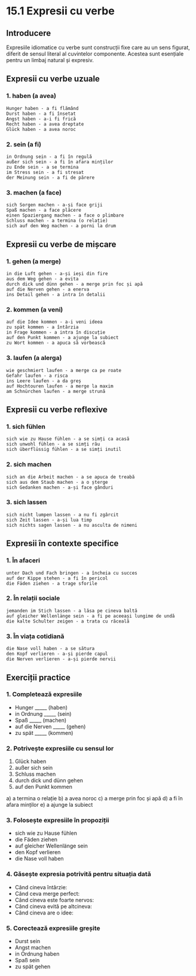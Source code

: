 # 15.1 Expresii cu verbe

## Introducere
Expresiile idiomatice cu verbe sunt construcții fixe care au un sens figurat, diferit de sensul literal al cuvintelor componente. Acestea sunt esențiale pentru un limbaj natural și expresiv.

## Expresii cu verbe uzuale

### 1. haben (a avea)
```
Hunger haben - a fi flămând
Durst haben - a fi însetat
Angst haben - a-i fi frică
Recht haben - a avea dreptate
Glück haben - a avea noroc
```

### 2. sein (a fi)
```
in Ordnung sein - a fi în regulă
außer sich sein - a fi în afara minților
zu Ende sein - a se termina
im Stress sein - a fi stresat
der Meinung sein - a fi de părere
```

### 3. machen (a face)
```
sich Sorgen machen - a-și face griji
Spaß machen - a face plăcere
einen Spaziergang machen - a face o plimbare
Schluss machen - a termina (o relație)
sich auf den Weg machen - a porni la drum
```

## Expresii cu verbe de mișcare

### 1. gehen (a merge)
```
in die Luft gehen - a-și ieși din fire
aus dem Weg gehen - a evita
durch dick und dünn gehen - a merge prin foc și apă
auf die Nerven gehen - a enerva
ins Detail gehen - a intra în detalii
```

### 2. kommen (a veni)
```
auf die Idee kommen - a-i veni ideea
zu spät kommen - a întârzia
in Frage kommen - a intra în discuție
auf den Punkt kommen - a ajunge la subiect
zu Wort kommen - a apuca să vorbească
```

### 3. laufen (a alerga)
```
wie geschmiert laufen - a merge ca pe roate
Gefahr laufen - a risca
ins Leere laufen - a da greș
auf Hochtouren laufen - a merge la maxim
am Schnürchen laufen - a merge strună
```

## Expresii cu verbe reflexive

### 1. sich fühlen
```
sich wie zu Hause fühlen - a se simți ca acasă
sich unwohl fühlen - a se simți rău
sich überflüssig fühlen - a se simți inutil
```

### 2. sich machen
```
sich an die Arbeit machen - a se apuca de treabă
sich aus dem Staub machen - a o șterge
sich Gedanken machen - a-și face gânduri
```

### 3. sich lassen
```
sich nicht lumpen lassen - a nu fi zgârcit
sich Zeit lassen - a-și lua timp
sich nichts sagen lassen - a nu asculta de nimeni
```

## Expresii în contexte specifice

### 1. În afaceri
```
unter Dach und Fach bringen - a încheia cu succes
auf der Kippe stehen - a fi în pericol
die Fäden ziehen - a trage sforile
```

### 2. În relații sociale
```
jemanden im Stich lassen - a lăsa pe cineva baltă
auf gleicher Wellenlänge sein - a fi pe aceeași lungime de undă
die kalte Schulter zeigen - a trata cu răceală
```

### 3. În viața cotidiană
```
die Nase voll haben - a se sătura
den Kopf verlieren - a-și pierde capul
die Nerven verlieren - a-și pierde nervii
```

## Exerciții practice

### 1. Completează expresiile
- Hunger _____ (haben)
- in Ordnung _____ (sein)
- Spaß _____ (machen)
- auf die Nerven _____ (gehen)
- zu spät _____ (kommen)

### 2. Potrivește expresiile cu sensul lor
1. Glück haben
2. außer sich sein
3. Schluss machen
4. durch dick und dünn gehen
5. auf den Punkt kommen

a) a termina o relație
b) a avea noroc
c) a merge prin foc și apă
d) a fi în afara minților
e) a ajunge la subiect

### 3. Folosește expresiile în propoziții
- sich wie zu Hause fühlen
- die Fäden ziehen
- auf gleicher Wellenlänge sein
- den Kopf verlieren
- die Nase voll haben

### 4. Găsește expresia potrivită pentru situația dată
- Când cineva întârzie:
- Când ceva merge perfect:
- Când cineva este foarte nervos:
- Când cineva evită pe altcineva:
- Când cineva are o idee:

### 5. Corectează expresiile greșite
- Durst sein
- Angst machen
- in Ordnung haben
- Spaß sein
- zu spät gehen
